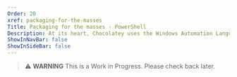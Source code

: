 ```yaml
---
Order: 20
xref: packaging-for-the-masses
Title: Packaging for the masses - PowerShell
Description: At its heart, Chocolatey uses the Windows Automation Language, PowerShell, to perform its different operations
ShowInNavBar: false
ShowInSideBar: false
---
```


> :warning: **WARNING** This is a Work in Progress. Please check back later.